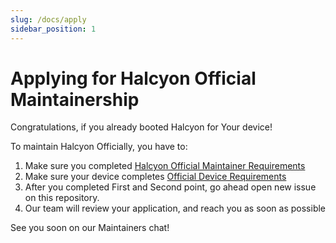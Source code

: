 ```yaml
---
slug: /docs/apply
sidebar_position: 1
---
```

# Applying for Halcyon Official Maintainership

Congratulations, if you already booted Halcyon for Your device!

To maintain Halcyon Officially, you have to:  
1. Make sure you completed [Halcyon Official Maintainer Requirements](/maintainers-req)
2. Make sure your device completes [Official Device Requirements](/device-req)
3. After you completed First and Second point, go ahead open new issue on this repository.
4. Our team will review your application, and reach you as soon as possible

See you soon on our Maintainers chat!